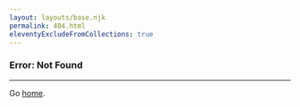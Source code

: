 ```yaml
---
layout: layouts/base.njk
permalink: 404.html
eleventyExcludeFromCollections: true
---
```


### Error: Not Found

---

Go <a href="/">home</a>.
